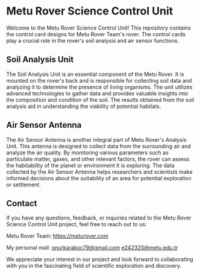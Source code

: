 # Metu Rover Science Control Unit

Welcome to the Metu Rover Science Control Unit! This repository contains the control card designs for Metu Rover Team's rover. The control cards play a crucial role in the rover's soil analysis and air sensor functions.

## Soil Analysis Unit

The Soil Analysis Unit is an essential component of the Metu Rover. It is mounted on the rover's back and is responsible for collecting soil data and analyzing it to determine the presence of living organisms. The unit utilizes advanced technologies to gather data and provides valuable insights into the composition and condition of the soil. The results obtained from the soil analysis aid in understanding the viability of potential habitats.

## Air Sensor Antenna

The Air Sensor Antenna is another integral part of Metu Rover's Analysis Unit. This antenna is designed to collect data from the surrounding air and analyze the air quality. By monitoring various parameters such as particulate matter, gases, and other relevant factors, the rover can assess the habitability of the planet or environment it is exploring. The data collected by the Air Sensor Antenna helps researchers and scientists make informed decisions about the suitability of an area for potential exploration or settlement.

## Contact

If you have any questions, feedback, or inquiries related to the Metu Rover Science Control Unit project, feel free to reach out to us:

Metu Rover Team: https://meturover.com

My personal mail: onurkarakoc79@gmail.com
                  e242320@metu.edu.tr
                  
We appreciate your interest in our project and look forward to collaborating with you in the fascinating field of scientific exploration and discovery.

